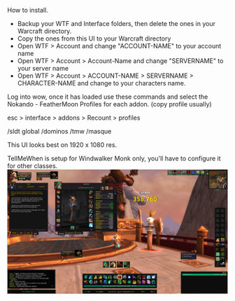 How to install.

- Backup your WTF and Interface folders, then delete the ones in your Warcraft directory.
- Copy the ones from this UI to your Warcraft directory
- Open WTF > Account and change "ACCOUNT-NAME" to your account name
- Open WTF > Account > Account-Name and change "SERVERNAME" to your server name
- Open WTF > Account > ACCOUNT-NAME > SERVERNAME > CHARACTER-NAME and change to your characters name.

Log into wow, once it has loaded use these commands and select the Nokando - FeatherMoon Profiles for each addon. (copy profile usually)

esc > interface > addons > Recount > profiles

/sldt global
/dominos
/tmw
/masque

This UI looks best on 1920 x 1080 res.

TellMeWhen is setup for Windwalker Monk only, you'll have to configure it for other classes.
![Screenshot](screenshot.jpg)
